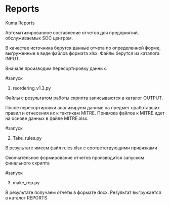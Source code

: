# Reports

Kuma Reports

Автоматизированное составление отчетов для предприятий, обслуживаемых SOC центром.

В качестве источника берутся данные отчета по определенной форме, выгруженные в виде файлов формата xlsx.
Файлы берутся из каталога INPUT. 

Вначале производим пересортировку данных.

#запуск

1. reordering_v1.3.py

Файлы с результатом работы скрипта записываются в каталог OUTPUT.


После пересортировки анализируем данные на предмет сработавших правил и отнесения их к тактикам MITRE.
Привязка файлов к MITRE идет на основе данных в файле MITRE.xlsx.

#запуск

2. Take_rules.py

В результате имеем файл rules.xlsx с соответствующими привязками

Окончательное формирование отчетов производится запуском финального скрипта

#запуск

3. make_rep.py

В результате получаем отчеты в формате docx.
Результат выгружается в каталог REPORTS

